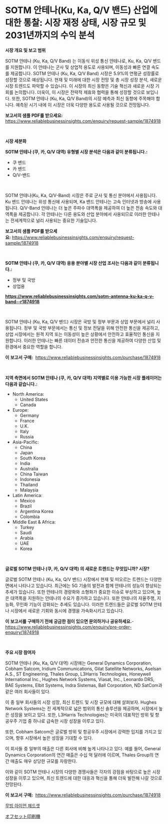 <p><h1>SOTM 안테나(Ku, Ka, Q/V 밴드) 산업에 대한 통찰: 시장 재정 상태, 시장 규모 및 2031년까지의 수익 분석</h1></p><p><strong>시장 개요 및 보고 범위</strong></p>
<p><p>SOTM 안테나 (Ku, Ka, Q/V Band) 는 이동식 위성 통신 안테나로, Ku, Ka, Q/V 밴드를 지원합니다. 이 안테나는 군사 및 상업적 용도로 사용되며, 이동성과 빠른 연결 속도를 제공합니다. SOTM 안테나 (Ku, Ka, Q/V Band) 시장은 5.9%의 연평균 성장률로 성장할 것으로 예상됩니다. 현재 및 미래에 대한 시장 전망 및 총 시장 성장 분석, 새로운 시장 트렌드도 파악할 수 있습니다. 이 시장의 최신 동향은 기술 혁신과 새로운 시장 기회를 논의합니다. 더욱이, 이 시장은 전략적 제휴와 협력을 통해 성장할 것으로 보입니다. 또한, SOTM 안테나 (Ku, Ka, Q/V Band)의 시장 예측과 최신 동향에 주목해야 합니다. 예측된 시기 내에 이 시장은 더욱 다양한 용도로 사용될 것으로 전망됩니다.</p></p>
<p><strong>보고서의 샘플 PDF를 받으세요:</strong> <a href="https://www.reliablebusinessinsights.com/enquiry/request-sample/1874918">https://www.reliablebusinessinsights.com/enquiry/request-sample/1874918</a></p>
<p>&nbsp;</p>
<p><strong>시장 세분화</strong></p>
<p><strong>SOTM 안테나 (쿠, 카, Q/V 대역) 유형별 시장 분석은 다음과 같이 분류됩니다.:</strong></p>
<p><ul><li>쿠 밴드</li><li>카 밴드</li><li>Q/V-밴드</li></ul></p>
<p>&nbsp;</p>
<p><p>SOTM 안테나(Ku, Ka, Q/V-Band) 시장은 주로 군사 및 통신 분야에서 사용됩니다. Ku 밴드 안테나는 위성 통신에 사용되며, Ka 밴드 안테나는 고속 인터넷과 방송에 사용됩니다. Q/V-Band 안테나는 더 높은 주파수 대역폭을 제공하여 더 높은 전송 속도와 대역폭을 제공합니다. 각 안테나는 다른 용도와 산업 분야에서 사용되므로 이러한 안테나는 전세계적으로 널리 사용되는 중요한 기술입니다.</p></p>
<p><strong>보고서의 샘플 PDF를 받으세요:</strong>&nbsp;<a href="https://www.reliablebusinessinsights.com/enquiry/request-sample/1874918">https://www.reliablebusinessinsights.com/enquiry/request-sample/1874918</a></p>
<p>&nbsp;</p>
<p><strong> SOTM 안테나 (쿠, 카, Q/V 대역) 응용 분야별 시장 산업 조사는 다음과 같이 분류됩니다.:</strong></p>
<p><ul><li>정부 및 국방</li><li>상업용</li></ul></p>
<p><strong><a href="https://www.reliablebusinessinsights.com/sotm-antenna-ku-ka-q-v-band--r1874918">https://www.reliablebusinessinsights.com/sotm-antenna-ku-ka-q-v-band--r1874918</a></strong></p>
<p>&nbsp;</p>
<p><p>SOTM 안테나 (Ku, Ka, Q/V 밴드) 시장은 국방 및 정부 부문과 상업 부문에서 널리 사용됩니다. 정부 및 국방 부문에서는 통신 및 정보 전달을 위해 안전한 통신을 제공하고, 상업 시장에서는 원격 지역 또는 이동성이 높은 상황에서 안전하고 효율적인 통신을 지원합니다. 이러한 안테나는 빠른 데이터 전송과 안전한 통신을 제공하여 다양한 산업 및 환경에서 중요한 역할을 합니다.</p></p>
<p><strong>이 보고서 구매:</strong>&nbsp; <a href="https://www.reliablebusinessinsights.com/purchase/1874918">https://www.reliablebusinessinsights.com/purchase/1874918</a></p>
<p>&nbsp;</p>
<p><strong>지역 측면에서 SOTM 안테나 (쿠, 카, Q/V 대역) 지역별로 이용 가능한 시장 플레이어는 다음과 같습니다.:</strong></p>
<p><ul>
    <li>
        North America:
        <ul>
            <li>United States</li>
            <li>Canada</li>
        </ul>
    </li>
    <li>
        Europe:
        <ul>
            <li>Germany</li>
            <li>France</li>
            <li>U.K.</li>
            <li>Italy</li>
            <li>Russia</li>
        </ul>
    </li>
    <li>
        Asia-Pacific:
        <ul>
            <li>China</li>
            <li>Japan</li>
            <li>South Korea</li>
            <li>India</li>
            <li>Australia</li>
            <li>China Taiwan</li>
            <li>Indonesia</li>
            <li>Thailand</li>
            <li>Malaysia</li>
        </ul>
    </li>
    <li>
        Latin America:
        <ul>
            <li>Mexico</li>
            <li>Brazil</li>
            <li>Argentina Korea</li>
            <li>Colombia</li>
        </ul>
    </li>
    <li>
        Middle East & Africa:
        <ul>
            <li>Turkey</li>
            <li>Saudi</li>
            <li>Arabia</li>
            <li>UAE</li>
            <li>Korea</li>
        </ul>
    </li>
    </ul></p>
<p>&nbsp;</p>
<p><strong>글로벌 SOTM 안테나 (쿠, 카, Q/V 대역) 의 새로운 트렌드는 무엇입니까? 시장?</strong></p>
<p><p>글로벌 SOTM 안테나 (Ku, Ka, Q/V 밴드) 시장에서 현재 및 떠오르는 트렌드는 다양한 면에서 나타나고 있습니다. 최근에는 5G 기술의 발전과 함께 안테나의 성능이 향상되는 추세가 있습니다. 또한 안테나의 경량화와 소형화가 중요한 이슈로 부상하고 있으며, 높은 대역폭을 지원하는 안테나의 수요가 증가하고 있습니다. 또한 안테나의 자율주행, 지능화, 무인화 기능이 강화되는 추세도 있습니다. 이러한 트렌드들은 글로벌 SOTM 안테나 시장에서 새로운 기회와 동시에 경쟁을 가속화시키고 있습니다.</p></p>
<p><strong>이 보고서를 구매하기 전에 궁금한 점이 있으면 문의하거나 공유하세요.</strong>- <a href="https://www.reliablebusinessinsights.com/enquiry/pre-order-enquiry/1874918">https://www.reliablebusinessinsights.com/enquiry/pre-order-enquiry/1874918</a></p>
<p>&nbsp;</p>
<p><strong>주요 시장 참여자</strong></p>
<p><p>SOTM 안테나 (Ku, Ka, Q/V 대역) 시장에는 General Dynamics Corporation, Cobham Satcom, Iridium Communications, Gilat Satellite Networks, Aselsan A.S., ST Engineering, Thales Group, L3Harris Technologies, Honeywell International Inc., Hughes Network Systems, Viasat, Inc., Leonardo DRS, BAE Systems, Elbit Systems, Indra Sistemas, Ball Corporation, ND SatCom과 같은 여러 회사들이 있다.</p><p>이 중 일부 회사들의 시장 성장, 최신 트렌드 및 시장 규모에 대해 살펴보자. Hughes Network Systems는 전 세계적으로 넓은 범위의 통신 솔루션을 제공하며, 시장에서 높은 성장을 보이고 있다. 또한, L3Harris Technologies는 미국의 대표적인 방위 및 항공우주 기업 중 하나로 급속한 시장 성장을 이루고 있다. </p><p>또한, Cobham Satcom은 글로벌 방위 및 항공우주 시장에서 강력한 입지를 가지고 있으며, 향후 시장에서 높은 성장을 기대할 수 있다.</p><p>이 회사들 중 일부의 매출은 다른 회사에 비해 높게 나타나고 있다. 예를 들어, General Dynamics Corporation의 연간 매출은 수십 억 달러에 이르며, Thales Group의 연간 매출도 매우 상당한 규모를 자랑한다.</p><p>이와 같이 SOTM 안테나 시장의 다양한 경쟁사들은 각자의 강점을 바탕으로 높은 시장 성장을 이루고 있으며, 최신 트렌드에 대한 대응과 혁신을 통해 더욱 발전해 나갈 것으로 전망된다.</p></p>
<p><strong>이 보고서 구매:</strong>&nbsp;&nbsp;<a href="https://www.reliablebusinessinsights.com/purchase/1874918">https://www.reliablebusinessinsights.com/purchase/1874918</a></p>
<p><p><a href="https://medium.com/@cierrahayes645/%EC%9D%B4%EB%8F%99%EC%B2%A0%EC%A0%9C-%ED%97%A4%EB%93%9C%EC%85%8B-%EC%8B%9C%EC%9E%A5-%EB%B6%84%EC%84%9D-%EA%B8%80%EB%A1%9C%EB%B2%8C-%EC%82%B0%EC%97%85-%EC%A0%84%EB%A7%9D-%EB%B0%8F-%EC%A0%84%EB%A7%9D-2024%EB%85%84%EB%B6%80%ED%84%B0-2031%EB%85%84%EA%B9%8C%EC%A7%80-e93a49554157">무빙 아이언 헤드셋</a></p><p><a href="https://medium.com/@kelscdowell78456/%E3%82%AA%E3%83%95%E3%82%BB%E3%83%83%E3%83%88%E5%8D%B0%E5%88%B7%E6%A9%9F%E5%B8%82%E5%A0%B4%E3%81%AF-%E5%B8%82%E5%A0%B4%E3%82%B7%E3%82%A7%E3%82%A2-%E5%B8%82%E5%A0%B4%E5%8B%95%E5%90%91-%E5%B8%82%E5%A0%B4%E6%88%90%E9%95%B7%E3%81%AB%E9%96%A2%E3%81%99%E3%82%8B%E6%83%85%E5%A0%B1%E3%82%92%E6%8F%90%E4%BE%9B%E3%81%97%E3%81%BE%E3%81%99-9ec78bff3cd8">オフセット印刷機</a></p></p>